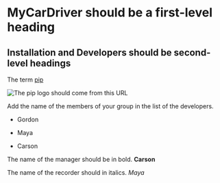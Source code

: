 # MyCarDriver should be a first-level heading
## Installation and Developers should be second-level headings
The term [pip](https://pypi.org/project/pip/)

![The pip logo should come from this URL](https://pypi.org/static/images/logo-large.9f732b5f.svg)

Add the name of the members of your group in the list of the developers.
- Gordon
* Maya
+ Carson

The name of the manager should be in bold.
**Carson**


The name of the recorder should in italics.
_Maya_
